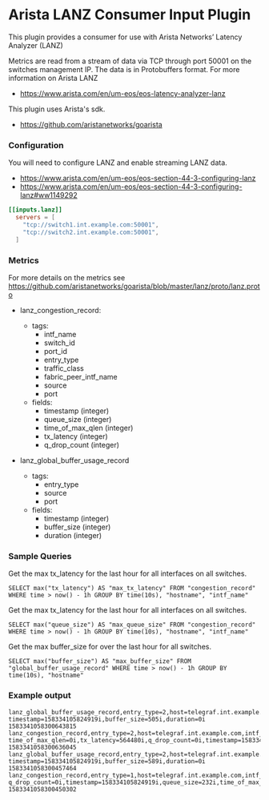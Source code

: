 # Arista LANZ Consumer Input Plugin

This plugin provides a consumer for use with Arista Networks’ Latency Analyzer (LANZ)

Metrics are read from a stream of data via TCP through port 50001 on the
switches management IP. The data is in Protobuffers format. For more information on Arista LANZ

- https://www.arista.com/en/um-eos/eos-latency-analyzer-lanz

This plugin uses Arista's sdk.

- https://github.com/aristanetworks/goarista

### Configuration

You will need to configure LANZ and enable streaming LANZ data.

- https://www.arista.com/en/um-eos/eos-section-44-3-configuring-lanz
- https://www.arista.com/en/um-eos/eos-section-44-3-configuring-lanz#ww1149292

```toml
[[inputs.lanz]]
  servers = [
    "tcp://switch1.int.example.com:50001",
    "tcp://switch2.int.example.com:50001",
  ]
```

### Metrics

For more details on the metrics see https://github.com/aristanetworks/goarista/blob/master/lanz/proto/lanz.proto

- lanz_congestion_record:
  - tags:
    - intf_name
    - switch_id
    - port_id
    - entry_type
    - traffic_class
    - fabric_peer_intf_name
    - source
    - port
  - fields:
    - timestamp        (integer)
    - queue_size       (integer)
    - time_of_max_qlen (integer)
    - tx_latency       (integer)
    - q_drop_count     (integer)

- lanz_global_buffer_usage_record
  - tags:
    - entry_type
    - source
    - port
  - fields:
    - timestamp   (integer)
    - buffer_size (integer)
    - duration    (integer)



### Sample Queries

Get the max tx_latency for the last hour for all interfaces on all switches.
```
SELECT max("tx_latency") AS "max_tx_latency" FROM "congestion_record" WHERE time > now() - 1h GROUP BY time(10s), "hostname", "intf_name"
```

Get the max tx_latency for the last hour for all interfaces on all switches.
```
SELECT max("queue_size") AS "max_queue_size" FROM "congestion_record" WHERE time > now() - 1h GROUP BY time(10s), "hostname", "intf_name"
```

Get the max buffer_size for over the last hour for all switches.
```
SELECT max("buffer_size") AS "max_buffer_size" FROM "global_buffer_usage_record" WHERE time > now() - 1h GROUP BY time(10s), "hostname"
```

### Example output
```
lanz_global_buffer_usage_record,entry_type=2,host=telegraf.int.example.com,port=50001,source=switch01.int.example.com timestamp=158334105824919i,buffer_size=505i,duration=0i 1583341058300643815
lanz_congestion_record,entry_type=2,host=telegraf.int.example.com,intf_name=Ethernet36,port=50001,port_id=61,source=switch01.int.example.com,switch_id=0,traffic_class=1 time_of_max_qlen=0i,tx_latency=564480i,q_drop_count=0i,timestamp=158334105824919i,queue_size=225i 1583341058300636045
lanz_global_buffer_usage_record,entry_type=2,host=telegraf.int.example.com,port=50001,source=switch01.int.example.com timestamp=158334105824919i,buffer_size=589i,duration=0i 1583341058300457464
lanz_congestion_record,entry_type=1,host=telegraf.int.example.com,intf_name=Ethernet36,port=50001,port_id=61,source=switch01.int.example.com,switch_id=0,traffic_class=1 q_drop_count=0i,timestamp=158334105824919i,queue_size=232i,time_of_max_qlen=0i,tx_latency=584640i 1583341058300450302
```


